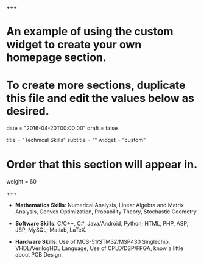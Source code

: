 +++
# An example of using the custom widget to create your own homepage section.
# To create more sections, duplicate this file and edit the values below as desired.

date = "2016-04-20T00:00:00"
draft = false

title = "Technical Skills"
subtitle = ""
widget = "custom"

# Order that this section will appear in.
weight = 60

+++

- **Mathematics Skills**: Numerical Analysis, Linear Algebra and Matrix Analysis, Convex Optimization, Probability Theory, Stochastic Geometry.

- **Software Skills**: C/C++, C#, Java/Android, Python; HTML, PHP, ASP, JSP, MySQL; Matlab, LaTeX.

- **Hardware Skills**: Use of MCS-51/STM32/MSP430 Singlechip, VHDL/VerilogHDL Language, Use of CPLD/DSP/FPGA, know a little about PCB Design.
